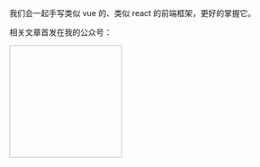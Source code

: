 我们会一起手写类似 vue 的、类似 react 的前端框架，更好的掌握它。

相关文章首发在我的公众号：


<img style="width: 200px;height:200px;" :src="$withBase('/img/qrcode.jpg')">

